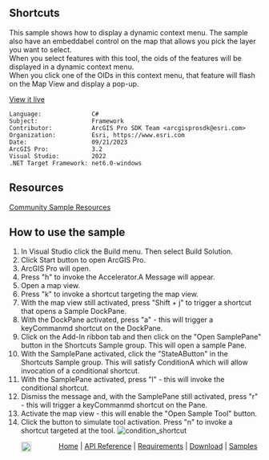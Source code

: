 ## Shortcuts

<!-- TODO: Write a brief abstract explaining this sample -->
 This sample shows how to display a dynamic context menu. The sample also have an embeddabel control on the map that allows you pick the layer you want to select.     
 When you select features with this tool, the oids of the features will be displayed in a dynamic context menu.   
 When you click one of the OIDs in this context menu, that feature will flash on the Map View and display a pop-up.   
   


<a href="https://pro.arcgis.com/en/pro-app/sdk/" target="_blank">View it live</a>

<!-- TODO: Fill this section below with metadata about this sample-->
```
Language:              C#
Subject:               Framework
Contributor:           ArcGIS Pro SDK Team <arcgisprosdk@esri.com>
Organization:          Esri, https://www.esri.com
Date:                  09/21/2023
ArcGIS Pro:            3.2
Visual Studio:         2022
.NET Target Framework: net6.0-windows
```

## Resources

[Community Sample Resources](https://github.com/Esri/arcgis-pro-sdk-community-samples#resources)

## How to use the sample
<!-- TODO: Explain how this sample can be used. To use images in this section, create the image file in your sample project's screenshots folder. Use relative url to link to this image using this syntax: ![My sample Image](FacePage/SampleImage.png) -->
 1. In Visual Studio click the Build menu. Then select Build Solution.  
 1. Click Start button to open ArcGIS Pro.  
 1. ArcGIS Pro will open.  
 1. Press "h" to invoke the Accelerator.A Message will appear.
 1. Open a map view. 
 1. Press "k" to invoke a shortcut targeting the map view.
 1. With the map view still activated, press "Shift + j" to trigger a shortcut that opens a Sample DockPane.
 1. With the DockPane activated, press "a" - this will trigger a keyCommanmd shortcut on the DockPane.
 1. Click on the Add-In ribbon tab and then click on the "Open SamplePane" button in the Shortcuts Sample group. This will open a sample Pane.
 1. With the SamplePane activated, click the "StateAButton" in the Shortcuts Sample group. This will satisfy ConditionA which will allow invocation of a conditional shortcut.
 1. With the SamplePane activated, press "l" - this will invoke the conditional shortcut.
 1. Dismiss the message and, with the SamplePane still activated, press "r" - this will trigger a keyCommanmd shortcut on the Pane.
 1. Activate the map view - this will enable the "Open Sample Tool" button.
 1. Click the button to simulate tool activation. Press "n" to invoke a shortcut targeted at the tool.
![condition_shortcut](https://github.com/medina-e/arcgis-pro-sdk-community-samples/assets/126819295/66dc7277-3243-4d4b-9a4b-509a0b2125f2)


   


<!-- End -->

&nbsp;&nbsp;&nbsp;&nbsp;&nbsp;&nbsp;<img src="https://esri.github.io/arcgis-pro-sdk/images/ArcGISPro.png"  alt="ArcGIS Pro SDK for Microsoft .NET Framework" height = "20" width = "20" align="top"  >
&nbsp;&nbsp;&nbsp;&nbsp;&nbsp;&nbsp;&nbsp;&nbsp;&nbsp;&nbsp;&nbsp;&nbsp;
[Home](https://github.com/Esri/arcgis-pro-sdk/wiki) | <a href="https://pro.arcgis.com/en/pro-app/latest/sdk/api-reference" target="_blank">API Reference</a> | [Requirements](https://github.com/Esri/arcgis-pro-sdk/wiki#requirements) | [Download](https://github.com/Esri/arcgis-pro-sdk/wiki#installing-arcgis-pro-sdk-for-net) | <a href="https://github.com/esri/arcgis-pro-sdk-community-samples" target="_blank">Samples</a>

